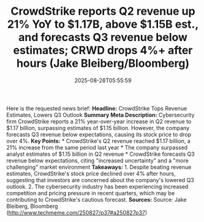 ﻿---
title: "CrowdStrike reports Q2 revenue up 21% YoY to $1.17B, above $1.15B est., and forecasts Q3 revenue below estimates; CRWD drops 4%+ after hours (Jake Bleiberg/Bloomberg)"
date: "2025-08-28T05:55:59"
category: "Markets"
summary: ""
slug: "crowdstrike reports q2 revenue up 21 yoy to 117b above 115b "
source_urls:
  - "http://www.techmeme.com/250827/p37#a250827p37"
seo:
  title: "CrowdStrike reports Q2 revenue up 21% YoY to $1.17B, above $1.15B est., and forecasts Q3 revenue below estimates; CRWD drops 4%+ after hours (Jake Bleiberg/Bloomberg) | Hash n Hedge"
  description: ""
  keywords: ["news", "markets", "brief"]
---
Here is the requested news brief:  **Headline:** CrowdStrike Tops Revenue Estimates, Lowers Q3 Outlook  **Summary Meta Description:** Cybersecurity firm CrowdStrike reports a 21% year-over-year increase in Q2 revenue to $1.17 billion, surpassing estimates of $1.15 billion. However, the company forecasts Q3 revenue below expectations, causing its stock price to drop over 4%.  **Key Points:**  * CrowdStrike's Q2 revenue reached $1.17 billion, a 21% increase from the same period last year * The company surpassed analyst estimates of $1.15 billion in Q2 revenue * CrowdStrike forecasts Q3 revenue below expectations, citing "increased uncertainty" and a "more challenging" market environment  **Takeaways:**  1. Despite beating revenue estimates, CrowdStrike's stock price declined over 4% after hours, suggesting that investors are concerned about the company's lowered Q3 outlook. 2. The cybersecurity industry has been experiencing increased competition and pricing pressure in recent quarters, which may be contributing to CrowdStrike's cautious forecast.  **Sources:** Source: Jake Bleiberg, Bloomberg (http://www.techmeme.com/250827/p37#a250827p37) 

